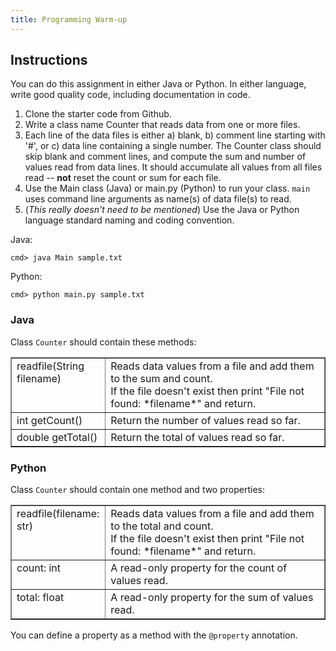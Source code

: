 ```yaml
---
title: Programming Warm-up
---
```


## Instructions

You can do this assignment in either Java or Python.
In either language, write good quality code, including
documentation in code. 

1. Clone the starter code from Github.
2. Write a class name Counter that reads data from one or more files.  
3. Each line of the data files is either a) blank, b) comment line starting with '#', or c) data line containing a single number.  The Counter class should skip blank and comment lines, and compute the sum and number of values read from data lines.  It should accumulate all values from all files read -- **not** reset the count or sum for each file.
4. Use the Main class (Java) or main.py (Python) to run your class. `main` uses command line arguments as name(s) of data file(s) to read.
5. (*This really doesn't need to be mentioned*) Use the Java or Python language standard naming and coding convention.

Java: 
```shell
cmd> java Main sample.txt
```

Python: 
```shell
cmd> python main.py sample.txt
```

### Java

Class `Counter` should contain these methods:

<table border="1">
<tr valign="top">
<td markdown="span" width="30%">
readfile(String filename)
</td>
<td markdown="span">
Reads data values from a file and add them to the sum and count.<br/> 
If the file doesn't exist then print "File not found: *filename*" and return.
</td>
</tr>
<tr valign="top">
<td markdown="span">
int getCount()
</td>
<td>
Return the number of values read so far.
</td>
</tr>
<tr valign="top">
<td markdown="span">
double getTotal()
</td>
<td>
Return the total of values read so far.
</td>
</tr>
</table>

### Python

Class `Counter` should contain one method and two properties:

<table border="1">
<tr valign="top">
<td markdown="span" width="30%">
readfile(filename: str)
</td>
<td markdown="span">
Reads data values from a file and add them to the total and count.<br/> 
If the file doesn't exist then print "File not found: *filename*" and return.
</td>
</tr>
<tr valign="top">
<td markdown="span">
count: int
</td>
<td>
A read-only property for the count of values read.
</td>
</tr>
<tr valign="top">
<td markdown="span">
total: float
</td>
<td>
A read-only property for the sum of values read.
</td>
</tr>
</table>

You can define a property as a method with the `@property` annotation.
